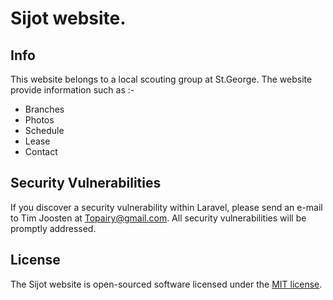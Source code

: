 # Sijot website.

## Info
This website belongs to a local scouting group at St.George. The website provide information such as :-
* Branches
* Photos
* Schedule
* Lease
* Contact

## Security Vulnerabilities

If you discover a security vulnerability within Laravel, please send an e-mail to Tim Joosten at Topairy@gmail.com. All security vulnerabilities will be promptly addressed.

## License

The Sijot website is open-sourced software licensed under the [MIT license](http://opensource.org/licenses/MIT).
